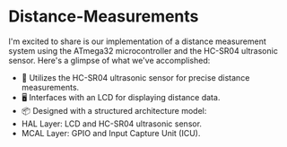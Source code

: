 # Distance-Measurements
I'm excited to share is our implementation of a distance measurement system using the ATmega32 microcontroller and the HC-SR04 ultrasonic sensor. Here's a glimpse of what we've accomplished:

- 📏 Utilizes the HC-SR04 ultrasonic sensor for precise distance measurements.
- 🖥️ Interfaces with an LCD for displaying distance data.
- 📦 Designed with a structured architecture model:
 - HAL Layer: LCD and HC-SR04 ultrasonic sensor.
 - MCAL Layer: GPIO and Input Capture Unit (ICU).
